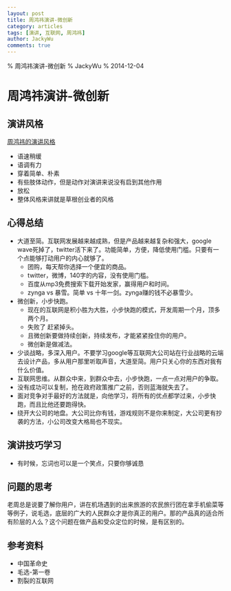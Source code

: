 ```yaml
---
layout: post
title: 周鸿祎演讲-微创新
category: articles
tags: [演讲, 互联网, 周鸿祎]
author: JackyWu
comments: true
---
```


% 周鸿祎演讲-微创新
% JackyWu
% 2014-12-04

# 周鸿祎演讲-微创新

## 演讲风格

[周鸿祎的演讲风格](http://v.youku.com/v_show/id_XMjAzOTE3MzI4.html)

- 语速稍缓
- 语调有力
- 穿着简单、朴素
- 有些肢体动作，但是动作对演讲来说没有启到其他作用
- 放松
- 整体风格来讲就是草根创业者的风格


## 心得总结

- 大道至简。互联网发展越来越成熟，但是产品越来越复杂和强大，google wave死掉了，twitter活下来了。功能简单，方便，降低使用门槛。只要有一个点能够打动用户的内心就够了。
	- 团购，每天帮你选择一个便宜的商品。
	- twitter，微博，140字的内容，没有使用门槛。
	- 百度从mp3免费搜索下载开始发家，赢得用户和时间。
	- zynga vs 暴雪。简单 vs 十年一剑。zynga赚的钱不必暴雪少。
- 微创新，小步快跑。
	- 现在的互联网是积小胜为大胜，小步快跑的模式，开发周期一个月，顶多两个月。
	- 失败了 赶紧掉头。
	- 且微创新要做持续创新，持续发布，才能紧紧拴住你的用户。
	- 微创新是做减法。
- 少谈战略，多深入用户。不要学习google等互联网大公司站在行业战略的云端去设计产品，多从用户那里听取声音，大道至简。用户只关心你的东西对我有什么价值。
- 互联网思维。从群众中来，到群众中去，小步快跑，一点一点对用户的争取。
- 没有成功可以复制，抢在政府政策推广之前，否则蓝海就失去了。
- 面对竞争对手最好的方法就是，向他学习，将所有的优点都学过来，小步快跑，而且比他还要跑得快。
- 绕开大公司的地盘。大公司比你有钱，游戏规则不是你来制定，大公司更有抄袭的方法，小公司改变大格局也不现实。

## 演讲技巧学习

- 有时候，忘词也可以是一个笑点，只要你够诚恳

## 问题的思考

老周总是说要了解你用户，讲在机场遇到的出来旅游的农民旅行团在拿手机偷菜等等例子，说毛选，底层的广大的人民群众才是你真正的用户。那的产品真的适合所有阶层的人么？这个问题在做产品和受众定位的时候，是有区别的。

## 参考资料

- 中国革命史
- 毛选-第一卷
- 割裂的互联网


